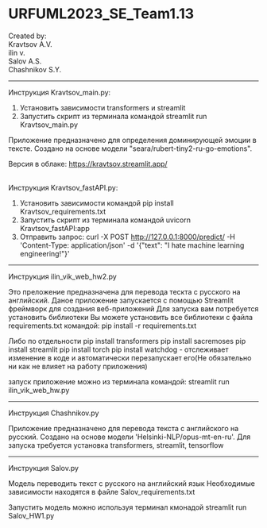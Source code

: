 # URFUML2023_SE_Team1.13

Created by:  
Kravtsov A.V.  
ilin v.  
Salov A.S.  
Chashnikov S.Y.

---

Инструкция Kravtsov_main.py:

1. Установить зависимости transformers и streamlit
2. Запустить скрипт из терминала командой streamlit run Kravtsov_main.py

Приложение предназначено для определения доминирующей эмоции в тексте. Создано на основе модели "seara/rubert-tiny2-ru-go-emotions".  
  
Версия в облаке: https://kravtsov.streamlit.app/  
<br>

Инструкция Kravtsov_fastAPI.py:  
1. Установить зависимости командой pip install Kravtsov_requirements.txt
2. Запустить скрипт из терминала командой uvicorn Kravtsov_fastAPI:app
3. Отправить запрос: curl -X POST http://127.0.0.1:8000/predict/ -H 'Content-Type: application/json' -d '{"text": "I hate machine learning engineering!"}'
---

Инструкция ilin_vik_web_hw2.py

Это преложение предназначена для перевода тескта с русского на английский.
Даное приложение запускается с помощью Streamlit фреймворк для создания веб-приложений
Для запуска вам потребуется установить библиотеки
Вы можете установить все библиотеки с файла requirements.txt
командой: pip install -r requirements.txt

Либо по отдельности
pip install transformers
pip install sacremoses
pip install streamlit
pip install torch
pip install watchdog - отслеживает изменение в коде и автоматически перезапускает его(Не обязательно ни как не влияет на работу приложения)

запуск приложение можно из терминала командой: streamlit run ilin_vik_web_hw.py

---

Инструкция Chashnikov.py

Приложение предназначено для перевода текста с английского на русский. Создано на основе модели 'Helsinki-NLP/opus-mt-en-ru'.
Для запуска требуется установка transformers, streamlit, tensorflow

---
Инструкция Salov.py

Модель переводить текст с русского на английский язык
Необходимые зависимости находятся в файле Salov_requirements.txt

Запустить модель можно используя терминал кмонадой
streamlit run Salov_HW1.py
